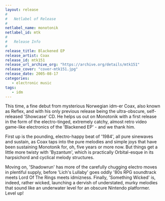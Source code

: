 ```yaml
---
layout: release
#
#   Netlabel of Release
#
netlabel_name: monotonik
netlabel_id: mtk
#
#   Release Info
#
release_title: Blackened EP
release_artist: Coax
release_id: mtk151
release_url_archive_org: "https://archive.org/details/mtk151"
release_cover: "cover-mtk151.jpg"
release_date: 2005-08-17
categories:
   - electronic music
tags:
   - idm
---
```

This time, a fine debut from mysterious Norwegian idm-er Coax, also known as Reflex, and with his only previous release being the ultra-obscure, self-released 'Showcase' CD. He helps us out on Monotonik with a first release in the form of the electro-tinged, extremely catchy, almost retro video game-like electronics of the 'Blackened EP' - and we thank him.

First up is the pounding, electro-happy beat of '1984', all pure sinewaves and sustain, as Coax taps into the pure melodies and simple joys that have been sustaining Monotonik for, oh, five years or more now. But things get a little more twisty with 'Byzantum', which is practically Orbital-esque in its harpsichord and cyclical melody structures.

Moving on, 'Shadowrun' has more of the carefully chugging electro moves in plentiful supply, before 'Lich's Lullaby' goes oddly '80s RPG soundtrack meets Lord Of The Rings meets idmizness. Finally, 'Something Wicked' is, indeed, rather wicked, launching a dervish of understated, murky melodies that sound like an underwater level for an obscure Nintendo platformer. Level up! 
